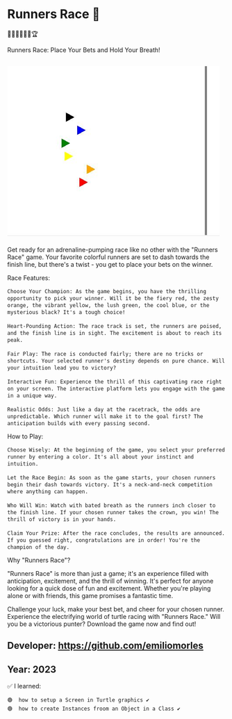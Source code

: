 # Runners Race  👀
  🏁🏃‍♂️🏃‍♀️🥇🏆

Runners Race: Place Your Bets and Hold Your Breath!

## ![Sample Image](https://github.com/emiliomorles/Runners_Race/blob/master/extra/game_sample_001.jpg)

Get ready for an adrenaline-pumping race like no other with the "Runners Race" game. Your favorite colorful runners are set to dash towards the finish line, but there's a twist - you get to place your bets on the winner.

Race Features:

    Choose Your Champion: As the game begins, you have the thrilling opportunity to pick your winner. Will it be the fiery red, the zesty orange, the vibrant yellow, the lush green, the cool blue, or the mysterious black? It's a tough choice!

    Heart-Pounding Action: The race track is set, the runners are poised, and the finish line is in sight. The excitement is about to reach its peak.

    Fair Play: The race is conducted fairly; there are no tricks or shortcuts. Your selected runner's destiny depends on pure chance. Will your intuition lead you to victory?

    Interactive Fun: Experience the thrill of this captivating race right on your screen. The interactive platform lets you engage with the game in a unique way.

    Realistic Odds: Just like a day at the racetrack, the odds are unpredictable. Which runner will make it to the goal first? The anticipation builds with every passing second.

How to Play:

    Choose Wisely: At the beginning of the game, you select your preferred runner by entering a color. It's all about your instinct and intuition.

    Let the Race Begin: As soon as the game starts, your chosen runners begin their dash towards victory. It's a neck-and-neck competition where anything can happen.

    Who Will Win: Watch with bated breath as the runners inch closer to the finish line. If your chosen runner takes the crown, you win! The thrill of victory is in your hands.

    Claim Your Prize: After the race concludes, the results are announced. If you guessed right, congratulations are in order! You're the champion of the day.

Why "Runners Race"?

"Runners Race" is more than just a game; it's an experience filled with anticipation, excitement, and the thrill of winning. It's perfect for anyone looking for a quick dose of fun and excitement. Whether you're playing alone or with friends, this game promises a fantastic time.

Challenge your luck, make your best bet, and cheer for your chosen runner. Experience the electrifying world of turtle racing with "Runners Race." Will you be a victorious punter? Download the game now and find out!

## Developer: https://github.com/emiliomorles

## Year: 2023

✅ I learned:

    🟢  how to setup a Screen in Turtle graphics ✔️ 
    🟢  how to create Instances froom an Object in a Class ✔️

